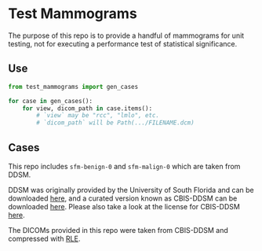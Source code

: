 # Test Mammograms

The purpose of this repo is to provide a handful of mammograms for unit testing, not for executing a performance test of statistical significance.

## Use

```python
from test_mammograms import gen_cases

for case in gen_cases():
    for view, dicom_path in case.items():
        # `view` may be "rcc", "lmlo", etc.
        # `dicom_path` will be Path(.../FILENAME.dcm)
```

## Cases
This repo includes `sfm-benign-0` and `sfm-malign-0` which are taken from DDSM.

DDSM was originally provided by the University of South Florida and can be downloaded [here](http://www.eng.usf.edu/cvprg/mammography/database.html), and a curated version known as CBIS-DDSM can be downloaded [here](https://wiki.cancerimagingarchive.net/pages/viewpage.action?pageId=22516629). Please also take a look at the license for CBIS-DDSM [here](https://creativecommons.org/licenses/by/3.0/).

The DICOMs provided in this repo were taken from CBIS-DDSM and compressed with [RLE](https://en.wikipedia.org/wiki/Run-length_encoding).